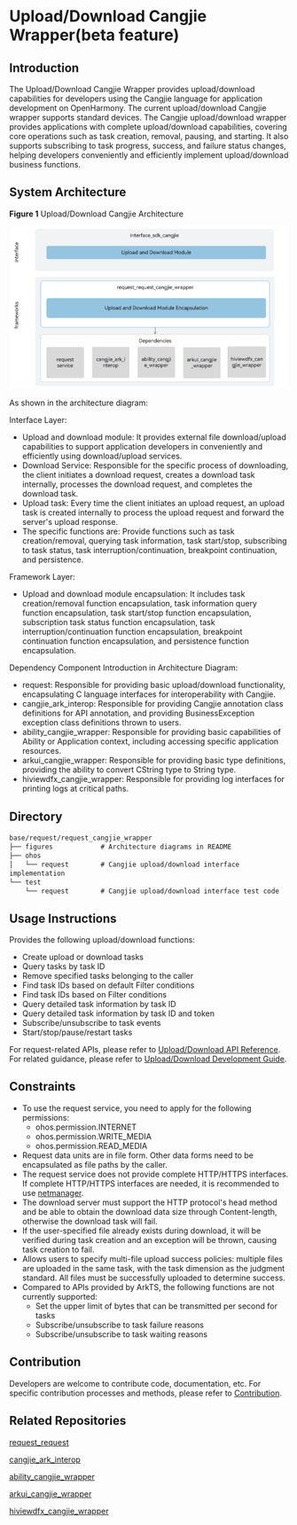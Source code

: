 # Upload/Download Cangjie Wrapper(beta feature)

## Introduction

The Upload/Download Cangjie Wrapper provides upload/download capabilities for developers using the Cangjie language for application development on OpenHarmony. The current upload/download Cangjie wrapper supports standard devices. The Cangjie upload/download wrapper provides applications with complete upload/download capabilities, covering core operations such as task creation, removal, pausing, and starting. It also supports subscribing to task progress, success, and failure status changes, helping developers conveniently and efficiently implement upload/download business functions.

## System Architecture

**Figure 1** Upload/Download Cangjie Architecture

!["Upload/Download Cangjie Architecture"](figures/request_cangjie_wrapper_architecture_en.png)

As shown in the architecture diagram:

Interface Layer:

- Upload and download module: It provides external file download/upload capabilities to support application developers in conveniently and efficiently using download/upload services.
- Download Service: Responsible for the specific process of downloading, the client initiates a download request, creates a download task internally, processes the download request, and completes the download task.
- Upload task: Every time the client initiates an upload request, an upload task is created internally to process the upload request and forward the server's upload response.
- The specific functions are: Provide functions such as task creation/removal, querying task information, task start/stop, subscribing to task status, task interruption/continuation, breakpoint continuation, and persistence.

Framework Layer:

- Upload and download module encapsulation: It includes task creation/removal function encapsulation, task information query function encapsulation, task start/stop function encapsulation, subscription task status function encapsulation, task interruption/continuation function encapsulation, breakpoint continuation function encapsulation, and persistence function encapsulation.

Dependency Component Introduction in Architecture Diagram:

- request: Responsible for providing basic upload/download functionality, encapsulating C language interfaces for interoperability with Cangjie.
- cangjie_ark_interop: Responsible for providing Cangjie annotation class definitions for API annotation, and providing BusinessException exception class definitions thrown to users.
- ability_cangjie_wrapper: Responsible for providing basic capabilities of Ability or Application context, including accessing specific application resources.
- arkui_cangjie_wrapper: Responsible for providing basic type definitions, providing the ability to convert CString type to String type.
- hiviewdfx_cangjie_wrapper: Responsible for providing log interfaces for printing logs at critical paths.

## Directory

```
base/request/request_cangjie_wrapper
├── figures            # Architecture diagrams in README         
├── ohos
│   └── request        # Cangjie upload/download interface implementation
└── test
    └── request        # Cangjie upload/download interface test code
```

## Usage Instructions

Provides the following upload/download functions:

- Create upload or download tasks
- Query tasks by task ID
- Remove specified tasks belonging to the caller
- Find task IDs based on default Filter conditions
- Find task IDs based on Filter conditions
- Query detailed task information by task ID
- Query detailed task information by task ID and token
- Subscribe/unsubscribe to task events
- Start/stop/pause/restart tasks

For request-related APIs, please refer to [Upload/Download API Reference](https://gitcode.com/openharmony-sig/arkcompiler_cangjie_ark_interop/blob/master/doc/API_Reference/source_en/apis/BasicServicesKit/cj-apis-request-agent.md). For related guidance, please refer to [Upload/Download Development Guide](https://gitcode.com/openharmony-sig/arkcompiler_cangjie_ark_interop/blob/master/doc/Dev_Guide/source_en/basic-services/request/cj-app-file-upload-download.md).

## Constraints

- To use the request service, you need to apply for the following permissions:
    -   ohos.permission.INTERNET
    -   ohos.permission.WRITE_MEDIA
    -   ohos.permission.READ_MEDIA
- Request data units are in file form. Other data forms need to be encapsulated as file paths by the caller.
- The request service does not provide complete HTTP/HTTPS interfaces. If complete HTTP/HTTPS interfaces are needed, it is recommended to use [netmanager](https://gitcode.com/openharmony-sig/netmanager_netmanager_cangjie_wrapper/blob/master/README.md).
- The download server must support the HTTP protocol's head method and be able to obtain the download data size through Content-length, otherwise the download task will fail.
- If the user-specified file already exists during download, it will be verified during task creation and an exception will be thrown, causing task creation to fail.
- Allows users to specify multi-file upload success policies: multiple files are uploaded in the same task, with the task dimension as the judgment standard. All files must be successfully uploaded to determine success.
- Compared to APIs provided by ArkTS, the following functions are not currently supported:
  - Set the upper limit of bytes that can be transmitted per second for tasks
  - Subscribe/unsubscribe to task failure reasons
  - Subscribe/unsubscribe to task waiting reasons

## Contribution

Developers are welcome to contribute code, documentation, etc. For specific contribution processes and methods, please refer to [Contribution](https://gitcode.com/openharmony/docs/blob/master/en/contribute/how-to-contribute.md).

## Related Repositories

[request_request](https://gitcode.com/openharmony/request_request/blob/master/README.md)

[cangjie_ark_interop](https://gitcode.com/openharmony-sig/arkcompiler_cangjie_ark_interop/blob/master/README.md)

[ability_cangjie_wrapper](https://gitcode.com/openharmony-sig/ability_ability_cangjie_wrapper/blob/master/README.md)

[arkui_cangjie_wrapper](https://gitcode.com/openharmony-sig/arkui_arkui_cangjie_wrapper/blob/master/README.md)

[hiviewdfx_cangjie_wrapper](https://gitcode.com/openharmony-sig/hiviewdfx_hiviewdfx_cangjie_wrapper/blob/master/README.md)
